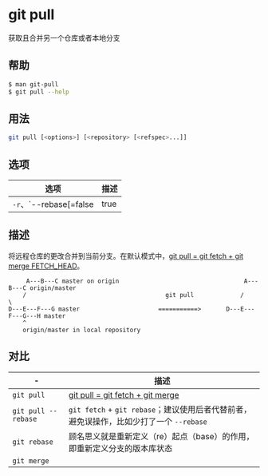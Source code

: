# git pull

获取且合并另一个仓库或者本地分支

## 帮助

```sh
$ man git-pull
$ git pull --help
```

## 用法

```sh
git pull [<options>] [<repository> [<refspec>...]]
```

## 选项

| 选项                                                      | 描述 |
| --------------------------------------------------------- | ---- |
| `-r`、`--rebase[=false|true|merges|preserve|interactive]` |      |

## 描述

将远程仓库的更改合并到当前分支。在默认模式中，<ins>git pull = git fetch + git merge FETCH_HEAD</ins>。

```graph
     A---B---C master on origin                                   A---B---C origin/master
    /                                       git pull             /         \
D---E---F---G master                      ===========>       D---E---F---G---H master
    ^
    origin/master in local repository
```

## 对比

| -                   | 描述                                                                                    |
| ------------------- | --------------------------------------------------------------------------------------- |
| `git pull`          | <ins>git pull = git fetch + git merge</ins>                                             |
| `git pull --rebase` | `git fetch` + `git rebase`；建议使用后者代替前者，避免误操作，比如少打了一个 `--rebase` |
| `git rebase`        | 顾名思义就是重新定义（re）起点（base）的作用，即重新定义分支的版本库状态                |
| `git merge`         |                                                                                         |